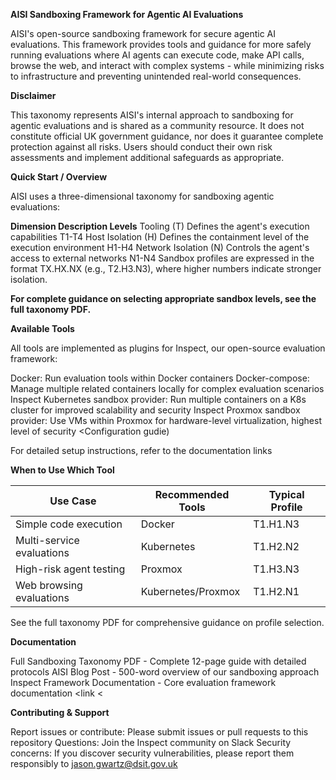 **AISI Sandboxing Framework for Agentic AI Evaluations**

AISI's open-source sandboxing framework for secure agentic AI evaluations. This framework provides tools and guidance for more safely running evaluations where AI agents can execute code, make API calls, browse the web, and interact with complex systems - while minimizing risks to infrastructure and preventing unintended real-world consequences.

**Disclaimer**

This taxonomy represents AISI's internal approach to sandboxing for agentic evaluations and is shared as a community resource. It does not constitute official UK government guidance, nor does it guarantee complete protection against all risks. Users should conduct their own risk assessments and implement additional safeguards as appropriate.

**Quick Start / Overview**

AISI uses a three-dimensional taxonomy for sandboxing agentic evaluations:

**Dimension	Description	Levels**
Tooling (T)	Defines the agent's execution capabilities	T1-T4
Host Isolation (H)	Defines the containment level of the execution environment	H1-H4
Network Isolation (N)	Controls the agent's access to external networks	N1-N4
Sandbox profiles are expressed in the format TX.HX.NX (e.g., T2.H3.N3), where higher numbers indicate stronger isolation.

**For complete guidance on selecting appropriate sandbox levels, see the full taxonomy PDF.**

**Available Tools**

All tools are implemented as plugins for Inspect, our open-source evaluation framework:

Docker: Run evaluation tools within Docker containers <Configuration guide> 
Docker-compose: Manage multiple related containers locally for complex evaluation scenarios <Config guide>
Inspect Kubernetes sandbox provider: Run multiple containers on a K8s cluster for improved scalability and security <Config guide>
Inspect Proxmox sandbox provider: Use VMs within Proxmox for hardware-level virtualization, highest level of security <Configuration gudie)


For detailed setup instructions, refer to the documentation links <link to PDF>

**When to Use Which Tool**

| Use Case | Recommended Tools | Typical Profile |
|----------|-------------------|-----------------|
| Simple code execution | Docker | T1.H1.N3 |
| Multi-service evaluations | Kubernetes | T1.H2.N2 |
| High-risk agent testing | Proxmox | T1.H3.N3 |
| Web browsing evaluations | Kubernetes/Proxmox | T1.H2.N1 |

See the full taxonomy PDF for comprehensive guidance on profile selection.

**Documentation**

Full Sandboxing Taxonomy PDF - Complete 12-page guide with detailed protocols <link>
AISI Blog Post - 500-word overview of our sandboxing approach <link> 
Inspect Framework Documentation - Core evaluation framework documentation <link < 

**Contributing & Support**

Report issues or contribute: Please submit issues or pull requests to this repository 
Questions: Join the Inspect community on Slack <link>
Security concerns: If you discover security vulnerabilities, please report them responsibly to jason.gwartz@dsit.gov.uk 
